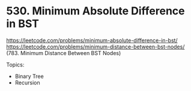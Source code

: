 # 530. Minimum Absolute Difference in BST

https://leetcode.com/problems/minimum-absolute-difference-in-bst/
https://leetcode.com/problems/minimum-distance-between-bst-nodes/ (783. Minimum Distance Between BST Nodes)

Topics:
- Binary Tree
- Recursion